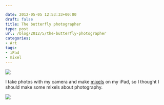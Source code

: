 ```yaml
---

date: 2012-05-05 12:53:33+00:00
draft: false
title: The butterfly photographer
type: post
url: /blog/2012/5/the-butterfly-photographer
categories:
- Art
tags:
- iPad
- mixel
---
```


![](/images/2012-05-05-20125the-butterfly-photographer/20120430-IMG_0152.jpg)

  



I take photos with my camera and make [mixels](http://mixel.by/georgios-karamanis-1/) on my iPad, so I thought I should make some mixels about photography.


  
![](/images/2012-05-05-20125the-butterfly-photographer/20120505-IMG_0213.jpg)

